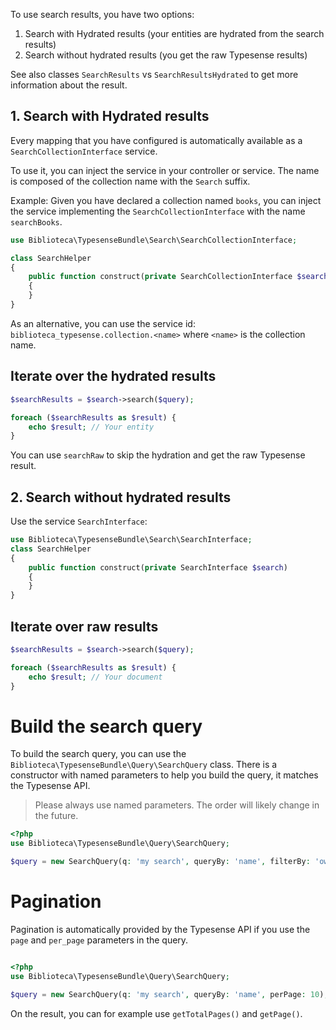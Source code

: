 To use search results, you have two options:

1. Search with Hydrated results (your entities are hydrated from the search results)
2. Search without hydrated results (you get the raw Typesense results)

See also classes `SearchResults` vs `SearchResultsHydrated` to get more information about the result.


## 1. Search with Hydrated results
Every mapping that you have configured is automatically available as a `SearchCollectionInterface` service.

To use it, you can inject the service in your controller or service.
The name is composed of the collection name with the `Search` suffix.

Example: Given you have declared a collection named `books`, you can inject the service implementing the `SearchCollectionInterface` with the name `searchBooks`.

```php
use Biblioteca\TypesenseBundle\Search\SearchCollectionInterface;

class SearchHelper
{
    public function construct(private SearchCollectionInterface $searchBooks)
    {
    }
}
```

As an alternative, you can use the service id: `biblioteca_typesense.collection.<name>` where `<name>` is the collection name.


## Iterate over the hydrated results

```php
$searchResults = $search->search($query);

foreach ($searchResults as $result) {
    echo $result; // Your entity
}
```
You can use `searchRaw` to skip the hydration and get the raw Typesense result.


## 2. Search without hydrated results

Use the service `SearchInterface`:
```php
use Biblioteca\TypesenseBundle\Search\SearchInterface;
class SearchHelper
{
    public function construct(private SearchInterface $search)
    {
    }
}
```
## Iterate over raw results

```php
$searchResults = $search->search($query);

foreach ($searchResults as $result) {
    echo $result; // Your document
}
```

# Build the search query

To build the search query, you can use the `Biblioteca\TypesenseBundle\Query\SearchQuery` class.
There is a constructor with named parameters to help you build the query, it matches the Typesense API.

> Please always use named parameters. The order will likely change in the future.

```php
<?php
use Biblioteca\TypesenseBundle\Query\SearchQuery;

$query = new SearchQuery(q: 'my search', queryBy: 'name', filterBy: 'owner', sortBy: 'name:desc');
```




# Pagination

Pagination is automatically provided by the Typesense API if you use the `page` and `per_page` parameters in the query.

```php

<?php
use Biblioteca\TypesenseBundle\Query\SearchQuery;

$query = new SearchQuery(q: 'my search', queryBy: 'name', perPage: 10);

```
On the result, you can for example use `getTotalPages()` and `getPage()`.

```php